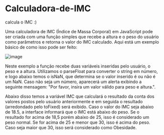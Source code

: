 # Calculadora-de-IMC
calcula o IMC :)

Uma calculadora de IMC (Índice de Massa Corporal) em JavaScript pode ser criada com uma função simples que recebe a altura e o peso do usuário 
como parâmetros e retorna o valor do IMC calculado. Aqui está um exemplo básico de como isso pode ser feito:

![image](https://user-images.githubusercontent.com/129283479/228576985-d79f8696-4cda-487d-8f87-64a50e5c9bad.png)

Neste exemplo a função recebe duas variáveis inseridas pelo usuário, o peso e a altura. Utilizamos o parseFloat para converter o string em número, e
logo abaixo temos o isNaN, que determina se o valor inserido é ou não é um NaN. Caso não seja um número, aparecerá um alerta exibindo a seguinte
mensagem: "Por favor, insira um valor válido para peso e altura.".

Abaixo disso temos a variável IMC que calculará o resultado da conta dos valores postos pelo usuário anteriormente e em seguida o resultado (arredondado
pelo toFixed) será exibido. Caso o valor do IMC seja abaixo de 18.5, a interface informará que o IMC está abaixo do peso. Se o resultado for acima
de 18,5 porém abaixo de 25, isso é considerado um peso normal. Se for acima de 25 e menor que 30, isso é acima do peso. Caso seja maior que 30, isso
será considerado como Obesidade.
